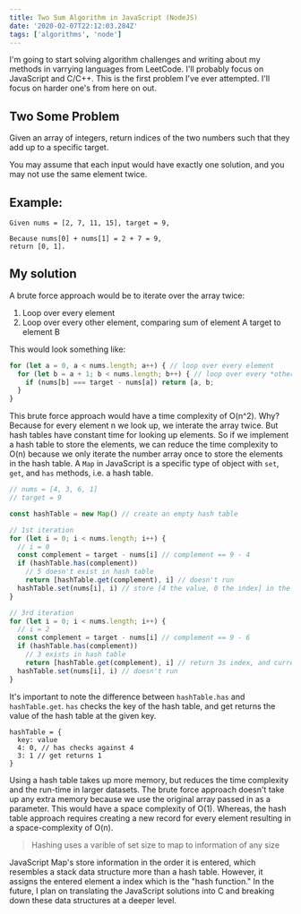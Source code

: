 ```yaml
---
title: Two Sum Algorithm in JavaScript (NodeJS)
date: '2020-02-07T22:12:03.284Z'
tags: ['algorithms', 'node']
---
```


I'm going to start solving algorithm challenges and writing about my methods in varrying languages from LeetCode. I'll probably focus on JavaScript and C/C++. This is the first problem I've ever attempted. I'll focus on harder one's from here on out.

## Two Some Problem

Given an array of integers, return indices of the two numbers such that they
add up to a specific target.

You may assume that each input would have exactly one solution, and you may
not use the same element twice.

## Example:

```
Given nums = [2, 7, 11, 15], target = 9,

Because nums[0] + nums[1] = 2 + 7 = 9,
return [0, 1].
```

## My solution

A brute force approach would be to iterate over the array twice:

1. Loop over every element
2. Loop over every other element, comparing sum of element A target to element B

This would look something like:

```js
for (let a = 0, a < nums.length; a++) { // loop over every element
  for (let b = a + 1; b < nums.length; b++) { // loop over every *other* element
    if (nums[b] === target - nums[a]) return [a, b;
  }
}
```

This brute force approach would have a time complexity of O(n^2). Why? Because
for every element n we look up, we interate the array twice. But hash tables have
constant time for looking up elements. So if we implement a hash table to store
the elements, we can reduce the time complexity to O(n) because we only iterate
the number array once to store the elements in the hash table. A `Map` in JavaScript
is a specific type of object with `set`, `get`, and `has` methods, i.e. a hash table.

```js
// nums = [4, 3, 6, 1]
// target = 9

const hashTable = new Map() // create an empty hash table

// 1st iteration
for (let i = 0; i < nums.length; i++) {
  // i = 0
  const complement = target - nums[i] // complement == 9 - 4
  if (hashTable.has(complement))
    // 5 doesn't exist in hash table
    return [hashTable.get(complement), i] // doesn't run
  hashTable.set(nums[i], i) // store [4 the value, 0 the index] in the hash table
}

// 3rd iteration
for (let i = 0; i < nums.length; i++) {
  // i = 2
  const complement = target - nums[i] // complement == 9 - 6
  if (hashTable.has(complement))
    // 3 exists in hash table
    return [hashTable.get(complement), i] // return 3s index, and current index 2
  hashTable.set(nums[i], i) // doesn't run
}
```

It's important to note the difference between `hashTable.has` and `hashTable.get`.
`has` checks the key of the hash table, and get returns the value of the hash table
at the given key.

```
hashTable = {
  key: value
  4: 0, // has checks against 4
  3: 1 // get returns 1
}
```

Using a hash table takes up more memory, but reduces the time complexity and the run-time
in larger datasets. The brute force approach doesn't take up any extra memory because we
use the original array passed in as a parameter. This would have a space complexity of O(1).
Whereas, the hash table approach requires creating a new record for every element resulting
in a space-complexity of O(n).

> Hashing uses a varible of set size to map to information of any size

JavaScript Map's store information in the order it is entered, which resembles a stack data
structure more than a hash table. However, it assigns the entered element a index which is
the "hash function." In the future, I plan on translating the JavaScript solutions into C and
breaking down these data structures at a deeper level.
